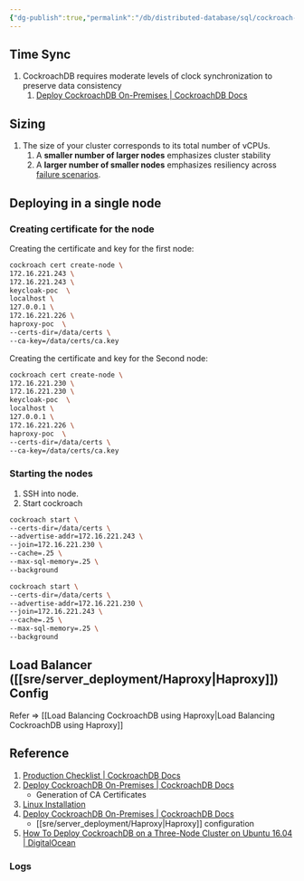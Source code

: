```yaml
---
{"dg-publish":true,"permalink":"/db/distributed-database/sql/cockroach-db/cockroach-db-production-deployment/","dgPassFrontmatter":true}
---
```



## Time Sync

1. CockroachDB requires moderate levels of clock synchronization to preserve data consistency
	1. [Deploy CockroachDB On-Premises | CockroachDB Docs](https://www.cockroachlabs.com/docs/v22.1/deploy-cockroachdb-on-premises#step-1-synchronize-clocks)

## Sizing

1. The size of your cluster corresponds to its total number of vCPUs.
	1. A **smaller number of larger nodes** emphasizes cluster stability
	2. A **larger number of smaller nodes** emphasizes resiliency across [failure scenarios](https://www.cockroachlabs.com/docs/v22.1/disaster-recovery).

## Deploying in a single node

### Creating certificate for the node

Creating the certificate and key for the first node:

```bash
cockroach cert create-node \
172.16.221.243 \
172.16.221.243 \
keycloak-poc  \
localhost \
127.0.0.1 \
172.16.221.226 \
haproxy-poc  \
--certs-dir=/data/certs \
--ca-key=/data/certs/ca.key
```


Creating the certificate and key for the Second node:

```bash
cockroach cert create-node \
172.16.221.230 \
172.16.221.230 \
keycloak-poc  \
localhost \
127.0.0.1 \
172.16.221.226 \
haproxy-poc  \
--certs-dir=/data/certs \
--ca-key=/data/certs/ca.key
```


### Starting the nodes

1. SSH into node. 
2. Start cockroach

```bash
cockroach start \
--certs-dir=/data/certs \
--advertise-addr=172.16.221.243 \
--join=172.16.221.230 \
--cache=.25 \
--max-sql-memory=.25 \
--background
```


```bash
cockroach start \
--certs-dir=/data/certs \
--advertise-addr=172.16.221.230 \
--join=172.16.221.243 \
--cache=.25 \
--max-sql-memory=.25 \
--background
```


## Load Balancer ([[sre/server_deployment/Haproxy\|Haproxy]]) Config

Refer => [[Load Balancing CockroachDB using Haproxy\|Load Balancing CockroachDB using Haproxy]]

## Reference

1. [Production Checklist | CockroachDB Docs](https://www.cockroachlabs.com/docs/stable/recommended-production-settings.html)
2. [Deploy CockroachDB On-Premises | CockroachDB Docs](https://www.cockroachlabs.com/docs/v22.1/deploy-cockroachdb-on-premises)
	- Generation of CA Certificates
3. [Linux Installation](https://www.cockroachlabs.com/docs/v22.1/install-cockroachdb-linux.html)
4. [Deploy CockroachDB On-Premises | CockroachDB Docs](https://www.cockroachlabs.com/docs/stable/deploy-cockroachdb-on-premises.html)
	- [[sre/server_deployment/Haproxy\|Haproxy]] configuration
5. [How To Deploy CockroachDB on a Three-Node Cluster on Ubuntu 16.04 | DigitalOcean](https://www.digitalocean.com/community/tutorials/how-to-deploy-cockroachdb-on-a-three-node-cluster-on-ubuntu-16-04)
### Logs

